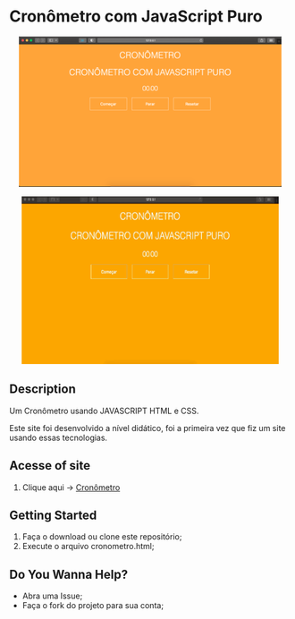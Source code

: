 # Cronômetro com JavaScript Puro

<p align="center">
  <img width="470" src="img/print.png">
</p>

<p align="center">
  <img width="460" height="300" src="img/gif.gif">
</p>

## Description
Um Cronômetro usando JAVASCRIPT HTML e CSS.

Este site foi desenvolvido a nível didático, foi a primeira vez que fiz um site usando essas tecnologias.

## Acesse of site
1. Clique aqui -> [Cronômetro](link)

## Getting Started
1. Faça o download ou clone este repositório;
1. Execute o arquivo cronometro.html;

## Do You Wanna Help?
* Abra uma Issue;
* Faça o fork do projeto para sua conta;
